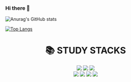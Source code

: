 

<!--
**ans9971/ans9971** is a ✨ _special_ ✨ repository because its `README.md` (this file) appears on your GitHub profile.

Here are some ideas to get you started:

- 🔭 I’m currently working on ...
- 🌱 I’m currently learning ...
- 👯 I’m looking to collaborate on ...
- 🤔 I’m looking for help with ...
- 💬 Ask me about ...
- 📫 How to reach me: ...
- 😄 Pronouns: ...
- ⚡ Fun fact: ...
-->
### Hi there 👋

![Anurag's GitHub stats](https://github-readme-stats.vercel.app/api?username=ans9971&show_icons=true&theme=radical)

[![Top Langs](https://github-readme-stats.vercel.app/api/top-langs/?username=ans9971&layout=compact&theme=radical)](https://github.com/ans9971/github-readme-stats)

<div align=center><h1>📚 STUDY STACKS</h1></div>
<div align=center> 
  

  <img src="https://img.shields.io/badge/javascript-F7DF1E?style=flat-square&logo=javascript&logoColor=black">
    <img src="https://img.shields.io/badge/JAVA-007396?style=flat-square&logo=Java&logoColor=white"/>
  <img src="https://img.shields.io/badge/mysql-4479A1?style=flat-square&logo=mysql&logoColor=white">
<br>
<div align=center> 
  <img src="https://img.shields.io/badge/node.js-339933?style=flat-square&logo=Node.js&logoColor=white">
  <img src="https://img.shields.io/badge/express-000000?style=flat-square&logo=express&logoColor=white">
  <img src="https://img.shields.io/badge/spring-6DB33F?style=flat-square&logo=spring&logoColor=white">
  <img src="https://img.shields.io/badge/springboot-6DB33F?style=flat-square&logo=springboot&logoColor=white">

<br>
